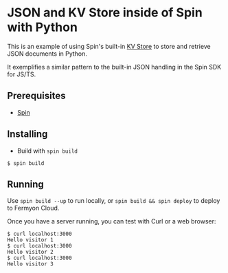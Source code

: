 # JSON and KV Store inside of Spin with Python

This is an example of using Spin's built-in [KV Store](https://developer.fermyon.com/spin/v2/key-value-store-tutorial) to store and retrieve JSON documents in Python.

It exemplifies a similar pattern to the built-in JSON handling in the Spin SDK for JS/TS.

## Prerequisites

* [Spin](https://developer.fermyon.com/spin)

## Installing

* Build with `spin build`

```
$ spin build
```

## Running

Use `spin build --up` to run locally, or `spin build && spin deploy` to deploy to Fermyon Cloud.

Once you have a server running, you can test with Curl or a web browser:

```console
$ curl localhost:3000
Hello visitor 1
$ curl localhost:3000
Hello visitor 2
$ curl localhost:3000
Hello visitor 3
```
